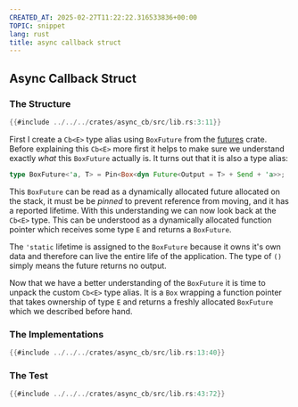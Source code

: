```yaml
---
CREATED_AT: 2025-02-27T11:22:22.316533836+00:00
TOPIC: snippet
lang: rust
title: async callback struct
---
```


## Async Callback Struct

### The Structure

```rust
{{#include ../../../crates/async_cb/src/lib.rs:3:11}}
```

First I create a `Cb<E>` type alias using `BoxFuture` from the [futures]
crate.  Before explaining this `Cb<E>` more first it helps to make sure
we understand exactly _what_ this `BoxFuture` actually is.  It turns out
that it is also a type alias:

```rust
type BoxFuture<'a, T> = Pin<Box<dyn Future<Output = T> + Send + 'a>>;
```

This `BoxFuture` can be read as a dynamically allocated future allocated on
the stack, it must be be _pinned_ to prevent reference from moving, and
it has a reported lifetime.  With this understanding we can now look back
at the `Cb<E>` type.  This can be understood as a dynamically allocated
function pointer which receives some type `E` and returns a `BoxFuture`.

The `'static` lifetime is assigned to the `BoxFuture` because it owns it's
own data and therefore can live the entire life of the application.  The
type of `()` simply means the future returns no output.

Now that we have a better understanding of the `BoxFuture` it is time to
unpack the custom `Cb<E>` type alias.  It is a `Box` wrapping a function
pointer that takes ownership of type `E` and returns a freshly allocated
`BoxFuture` which we described before hand.

### The Implementations

```rust
{{#include ../../../crates/async_cb/src/lib.rs:13:40}}
```

### The Test

```rust
{{#include ../../../crates/async_cb/src/lib.rs:43:72}}
```

[futures]: https://crates.io/crates/futures
